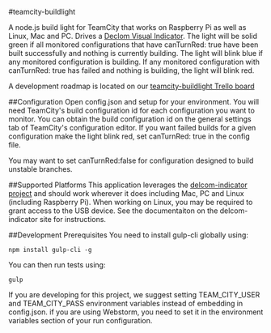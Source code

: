 #teamcity-buildlight

A node.js build light for TeamCity that works on Raspberry Pi as well as Linux, Mac and PC.  Drives a
[Declom Visual Indicator](http://www.delcomproducts.com/products_usblmp.asp).  The light will be solid
green if all monitored configurations that have canTurnRed: true have been built successfully and nothing is currently
building.  The light will blink blue if any monitored configuration is building.  If any monitored configuration with
canTurnRed: true has failed and nothing is building, the light will blink red.

A development roadmap is located on our [teamcity-buildlight Trello board](https://trello.com/b/UlUeTCM2/teamcity-buildlight)

##Configuration
Open config.json and setup for your environment.  You will need TeamCity's build configuration id for each configuration
you want to monitor.  You can obtain the build configuration id on the general settings tab of TeamCity's configuration
editor.  If you want failed builds for a given configuration make the light blink red, set canTurnRed: true in
the config file.

You may want to set canTurnRed:false for configuration designed to build unstable branches.

##Supported Platforms
This application leverages the [delcom-indicator project](https://github.com/SouthsideSoftware/delcom-indicator) and
should work wherever it does including Mac, PC and Linux (including Raspberry Pi).  When working on Linux, you may
be required to grant access to the USB device.  See the documentaiton on the delcom-indicator site for instructions.

##Development Prerequisites
You need to install gulp-cli globally using:

```shell
npm install gulp-cli -g
```

You can then run tests using:

```shell
gulp
```

If you are developing for this project, we suggest setting TEAM_CITY_USER and TEAM_CITY_PASS environment variables
instead of embedding in config.json. if you are using Webstorm, you need to set it in the environment variables section 
of your run configuration.